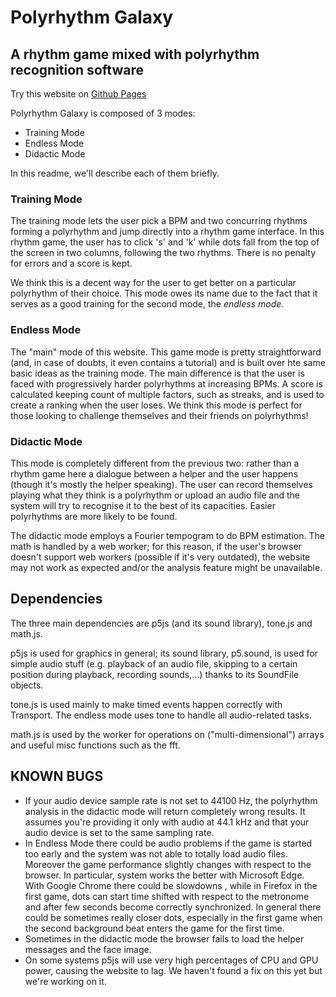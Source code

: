 # Polyrhythm Galaxy
## A rhythm game mixed with polyrhythm recognition software

Try this website on [Github Pages](https://thepihen.github.io/polyrhythm-galaxy/)

Polyrhythm Galaxy is composed of 3 modes:
* Training Mode
* Endless Mode
* Didactic Mode

In this readme, we'll describe each of them briefly.

### __Training Mode__
The training mode lets the user pick a BPM and two concurring rhythms forming a polyrhythm and jump directly into a rhythm game interface. In this rhythm game, the user has to click 's' and 'k' while dots fall from the top of the screen in two columns, following the two rhythms. There is no penalty for errors and a score is kept.

We think this is a decent way for the user to get better on a particular polyrhythm of their choice. This mode owes its name due to the fact that it serves as a good training for the second mode, the _endless mode_.

### __Endless Mode__
The "main" mode of this website.
This game mode is pretty straightforward (and, in case of doubts, it even contains a tutorial) and is built over hte same basic ideas as the training mode. The main difference is that the user is faced with progressively harder polyrhythms at increasing BPMs. A score is calculated keeping count of multiple factors, such as streaks, and is used to create a ranking when the user loses. We think this mode is perfect for those looking to challenge themselves and their friends on polyrhythms!

### __Didactic Mode__
This mode is completely different from the previous two: rather than a rhythm game here a dialogue between a helper and the user happens (though it's mostly the helper speaking). The user can record themselves playing what they think is a polyrhythm or upload an audio file and the system will try to recognise it to the best of its capacities. Easier polyrhythms are more likely to be found.

The didactic mode employs a Fourier tempogram to do BPM estimation. The math is handled by a web worker; for this reason, if the user's browser doesn't support web workers (possible if it's very outdated), the website may not work as expected and/or the analysis feature might be unavailable.


## Dependencies
The three main dependencies are p5js (and its sound library), tone.js and math.js. 

p5js is used for graphics in general; its sound library, p5.sound, is used for simple audio stuff (e.g. playback of an audio file, skipping to a certain position during playback, recording sounds,...) thanks to its SoundFile objects.

tone.js is used mainly to make timed events happen correctly with Transport. The endless mode uses tone to handle all audio-related tasks.

math.js is used by the worker for operations on ("multi-dimensional") arrays and useful misc functions such as the fft.

## KNOWN BUGS
* If your audio device sample rate is not set to 44100 Hz, the polyrhythm analysis in the didactic mode will return completely wrong results. It assumes you're providing it only with audio at 44.1 kHz and that your audio device is set to the same sampling rate.
* In Endless Mode there could be audio problems if the game is started too early and the system was not able to totally load audio files. Moreover the game performance slightly changes with respect to the browser. In particular, system works the better with Microsoft Edge. With Google Chrome there could be slowdowns , while in Firefox in the first game, dots can start time shifted with respect to the metronome and after few seconds become correctly synchronized. In general there could be
sometimes really closer dots, especially in the first game when the second background beat enters the game for the first time.
* Sometimes in the didactic mode the browser fails to load the helper messages and the face image.
* On some systems p5js will use very high percentages of CPU and GPU power, causing the website to lag. We haven't found a fix on this yet but we're working on it.
